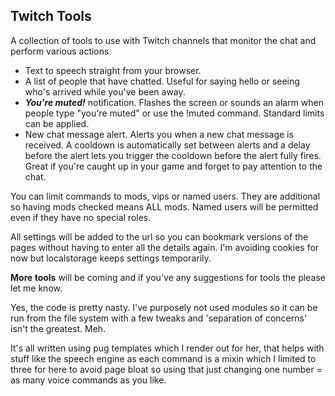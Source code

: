 ## Twitch Tools

A collection of tools to use with Twitch channels that monitor the chat and perform various actions.

- Text to speech straight from your browser.
- A list of people that have chatted. Useful for saying hello or seeing who's arrived while you've been away.
- **_You're muted!_** notification. Flashes the screen or sounds an alarm when people type "you're muted" or use the !muted command. Standard limits can be applied.
- New chat message alert. Alerts you when a new chat message is received. A cooldown is automatically set between alerts and a delay before the alert lets you trigger the cooldown before the alert fully fires. Great if you're caught up in your game and forget to pay attention to the chat.


You can limit commands to mods, vips or named users.
They are additional so having mods checked means ALL mods.
Named users will be permitted even if they have no special roles.

All settings will be added to the url so you can bookmark versions of the pages without having to enter all the details again.  I'm avoiding cookies for now but localstorage keeps settings temporarily.

**More tools** will be coming and if you've any suggestions for tools the please let me know.

Yes, the code is pretty nasty.  I've purposely not used modules so it can be run from the file system with a few tweaks and 'separation of concerns' isn't the greatest.  Meh.

It's all written using pug templates which I render out for her, that helps with stuff like the speech engine as each command is a mixin which I limited to three for here to avoid page bloat so using that just changing one number = as many voice commands as you like.
